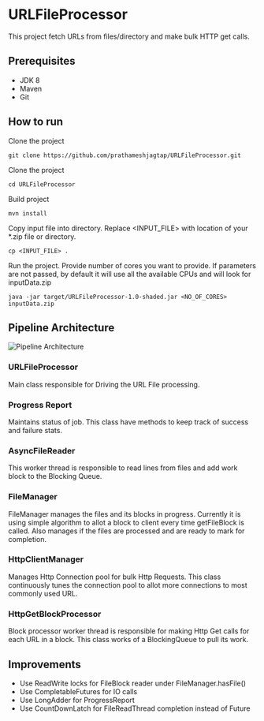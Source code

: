 # URLFileProcessor

This project fetch URLs from files/directory and make bulk HTTP get calls.

## Prerequisites

* JDK 8
* Maven
* Git

## How to run

Clone the project
```
git clone https://github.com/prathameshjagtap/URLFileProcessor.git
```

Clone the project
```
cd URLFileProcessor
```

Build project
```
mvn install
```

Copy input file into directory. Replace <INPUT_FILE> with location of your *.zip file or directory.
```
cp <INPUT_FILE> .
```

Run the project. Provide number of cores you want to provide. If parameters are not passed, by default it will use all the available CPUs and will look for inputData.zip 
```
java -jar target/URLFileProcessor-1.0-shaded.jar <NO_OF_CORES> inputData.zip
```

## Pipeline Architecture

![Pipeline Architecture](https://pratham-public-bucket.s3.amazonaws.com/URLFileProcessor.png)

### URLFileProcessor
Main class responsible for Driving the URL File processing.

### Progress Report
Maintains status of job. This class have methods to keep track of success and failure stats.

### AsyncFileReader
This worker thread is responsible to read lines from files and add work block to the Blocking Queue.

### FileManager
FileManager manages the files and its blocks in progress. Currently it is using simple algorithm to allot a block to client every time getFileBlock is called. Also manages if the files are processed and are ready to mark for completion.

### HttpClientManager
Manages Http Connection pool for bulk Http Requests. This class continuously tunes the connection pool to allot more connections to most commonly used URL.

### HttpGetBlockProcessor
Block processor worker thread is responsible for making Http Get calls for each URL in a block. This class works of a BlockingQueue to pull its work.

## Improvements
* Use ReadWrite locks for FileBlock reader under FileManager.hasFile()
* Use CompletableFutures for IO calls
* Use LongAdder for ProgressReport
* Use CountDownLatch for FileReadThread completion instead of Future<Boolean>